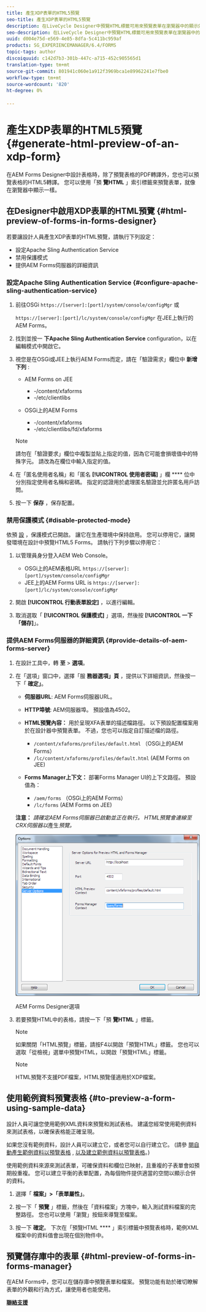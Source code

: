```yaml
---
title: 產生XDP表單的HTML5預覽
seo-title: 產生XDP表單的HTML5預覽
description: 在LiveCycle Designer中預覽HTML標籤可用來預覽表單在瀏覽器中的顯示效果。
seo-description: 在LiveCycle Designer中預覽HTML標籤可用來預覽表單在瀏覽器中的顯示效果。
uuid: d004e75d-e569-4e85-8dfa-5c411bc959af
products: SG_EXPERIENCEMANAGER/6.4/FORMS
topic-tags: author
discoiquuid: c142d7b3-301b-447c-a715-452c905565d1
translation-type: tm+mt
source-git-commit: 801941c060e1a912f3969bca1e89962241e7fbe0
workflow-type: tm+mt
source-wordcount: '820'
ht-degree: 0%

---
```



# 產生XDP表單的HTML5預覽 {#generate-html-preview-of-an-xdp-form}

在AEM Forms Designer中設計表格時，除了預覽表格的PDF轉譯外，您也可以預覽表格的HTML5轉譯。 您可以使用「預 **覽HTML** 」索引標籤來預覽表單，就像在瀏覽器中顯示一樣。

## 在Designer中啟用XDP表單的HTML預覽 {#html-preview-of-forms-in-forms-designer}

若要讓設計人員產生XDP表單的HTML預覽，請執行下列設定：

* 設定Apache Sling Authentication Service
* 禁用保護模式
* 提供AEM Forms伺服器的詳細資訊

### 設定Apache Sling Authentication Service {#configure-apache-sling-authentication-service}

1. 前往OSGi `https://[server]:[port]/system/console/configMgr` 或

   `https://[server]:[port]/lc/system/console/configMgr` 在JEE上執行的AEM Forms。

1. 找到並按一 **下Apache Sling Authentication Service** configuration，以在編輯模式中開啟它。

1. 視您是在OSGi或JEE上執行AEM Forms而定，請在「驗證需求」欄位中 **新增下列** :

   * AEM Forms on JEE

      * -/content/xfaforms
      * -/etc/clientlibs
   * OSGi上的AEM Forms

      * -/content/xfaforms
      * -/etc/clientlibs/fd/xfaforms

   >[!NOTE]
   >
   >請勿在「驗證要求」欄位中複製並貼上指定的值，因為它可能會損壞值中的特殊字元。 請改為在欄位中輸入指定的值。

1. 在「匿名使用者名稱」和「匿名 **[!UICONTROL 使用者密碼]** 」欄 **** 位中分別指定使用者名稱和密碼。 指定的認證用於處理匿名驗證並允許匿名用戶訪問。
1. 按一下 **保存** ，保存配置。

### 禁用保護模式 {#disable-protected-mode}

依預 [設](/help/forms/using/get-xdp-pdf-documents-aem.md) ，保護模式已開啟。 讓它在生產環境中保持啟用。 您可以停用它，讓開發環境在設計中預覽HTML5 Forms。 請執行下列步驟以停用它：

1. 以管理員身分登入AEM Web Console。

   * OSGi上的AEM表格URL `https://[server]:[port]/system/console/configMgr`
   * JEE上的AEM Forms URL is `https://[server]:[port]/lc/system/console/configMgr`

1. 開啟 **[!UICONTROL 行動表單設定]** ，以進行編輯。
1. 取消選取「 **[!UICONTROL 保護模式]** 」選項，然後按 **[!UICONTROL 一下「儲存]**」。

### 提供AEM Forms伺服器的詳細資訊 {#provide-details-of-aem-forms-server}

1. 在設計工具中，轉 **至** > **選項**。
1. 在「選項」窗口中，選擇「服 **務器選項」頁** ，提供以下詳細資訊，然後按一下「 **確定」**。

   * **伺服器URL**: AEM Forms伺服器URL。
   * **HTTP埠號**: AEM伺服器埠。 預設值為4502。
   * **HTML預覽內容：** 用於呈現XFA表單的描述檔路徑。 以下預設配置檔案用於在設計器中預覽表單。 不過，您也可以指定自訂描述檔的路徑。

      * `/content/xfaforms/profiles/default.html` （OSGi上的AEM Forms）
      * `/lc/content/xfaforms/profiles/default.html` (AEM Forms on JEE)
   * **Forms Manager上下文：** 部署Forms Manager UI的上下文路徑。 預設值為：

      * `/aem/forms` （OSGi上的AEM Forms）
      * `/lc/forms` (AEM Forms on JEE)

   **注意：** *請確定AEM Forms伺服器已啟動並正在執行。 HTML預覽會連線至CRX伺服器以*&#x200B;產生&#x200B;*預覽。*

   ![AEM Forms Designer選項 ](assets/server_options.png)

   AEM Forms Designer選項

1. 若要預覽HTML中的表格，請按一下「預 **覽HTML** 」標籤。

   >[!NOTE]
   >
   >如果關閉「HTML預覽」標籤，請按F4以開啟「預覽HTML」標籤。 您也可以選取「從檢視」選單中預覽HTML，以開啟「預覽HTML」標籤。

   >[!NOTE]
   >
   >HTML預覽不支援PDF檔案，HTML預覽僅適用於XDP檔案。

## 使用範例資料預覽表格 {#to-preview-a-form-using-sample-data}

設計人員可讓您使用範例XML資料來預覽和測試表格。 建議您經常使用範例資料來測試表格，以確保表格能正確呈現。

如果您沒有範例資料，設計人員可以建立它，或者您可以自行建立它。 (請參 [閱自動產生範例資料以預覽表格](https://help.adobe.com/en_US/AEMForms/6.1/DesignerHelp/WS107c29ade9134a2c136ae6f212a1f379c94-8000.2.html#WS92d06802c76abadb-728f46ac129b395660c-7efe.2) , [以及建立範例資料以預覽表格](https://help.adobe.com/en_US/AEMForms/6.1/DesignerHelp/WS107c29ade9134a2c136ae6f212a1f379c94-8000.2.html#WS92d06802c76abadb-728f46ac129b395660c-7eff.2)。)

使用範例資料來源來測試表單，可確保資料和欄位已映射，且重複的子表單會如預期般重複。 您可以建立平衡的表單配置，為每個物件提供適當的空間以顯示合併的資料。

1. 選擇「 **檔案」>「表單屬性」**。

1. 按一下「 **預覽** 」標籤，然後在「資料檔案」方塊中，輸入測試資料檔案的完整路徑。 您也可以使用「瀏覽」按鈕來導覽至檔案。

1. 按一下 **確定**。 下次在「預覽HTML **** 」索引標籤中預覽表格時，範例XML檔案中的資料值會出現在個別物件中。

## 預覽儲存庫中的表單 {#html-preview-of-forms-in-forms-manager}

在AEM Forms中，您可以在儲存庫中預覽表單和檔案。 預覽功能有助於確切瞭解表單的外觀和行為方式，讓使用者也能使用。

[**聯絡支援&#x200B;**](https://www.adobe.com/account/sign-in.supportportal.html)

